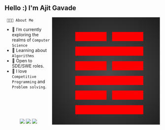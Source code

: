 
<h2> Hello :) I'm Ajit Gavade</h2>
<img align="right" alt="GIF" src="https://github.com/actron-git/actron-git/blob/main/Snake-Eyes.png" width="350"/>

` 👨🏻‍💻 About Me`

- 🔭 I’m currently exploring the realms of `Computer Science`
- 🌱 Learning about `Algorithms`
- 💼 Open to SDE/SWE roles.
- 💚 I love `Competitive Programming` and `Problem solving`.
  <br>
  <br>

<br>
<br>
<br>
<p align="center"> 
  <a href="https://www.linkedin.com/in/ajitgavade02/" target="_blank"><img src="https://img.shields.io/badge/LinkedIn-0077B5?style=for-the-badge&logo=linkedin&logoColor=white"/></a>
  <a href="mailto:ajitgavade02@outlook.com" target="_blank"><img src="https://img.shields.io/badge/Gmail-D14836?style=for-the-badge&logo=gmail&logoColor=white"/></a>
  <a href="https://drive.google.com/file/d/1pAfHZMRTr_RqUH6k3_jbPH9KVnxSRXyd/view?usp=drive_link" target="_blank"><img src="https://img.shields.io/badge/RESUME📄-0077B5?style=for-the-badge&logo=Download&logoColor=blue"/></a>


